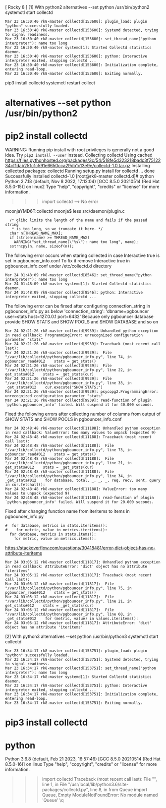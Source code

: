 [ Rocky 8 ]
[1] With python2
alternatives --set python /usr/bin/python2
systemctl start collectd
~~~
Mar 23 16:30:40 rk8-master collectd[153600]: plugin_load: plugin "python" successfully loaded.
Mar 23 16:30:40 rk8-master collectd[153600]: Systemd detected, trying to signal readiness.
Mar 23 16:30:40 rk8-master collectd[153600]: set_thread_name("python interpreter"): name too long
Mar 23 16:30:40 rk8-master systemd[1]: Started Collectd statistics daemon.
Mar 23 16:30:40 rk8-master collectd[153600]: python: Interactive interpreter exited, stopping collectd ...
Mar 23 16:30:40 rk8-master collectd[153600]: Initialization complete, entering read-loop.
Mar 23 16:30:40 rk8-master collectd[153600]: Exiting normally.
~~~
pip3 install collectd
systemctl restart collect

# alternatives --set python /usr/bin/python2
# pip2 install collectd
WARNING: Running pip install with root privileges is generally not a good idea. Try `pip2 install --user` instead.
Collecting collectd
  Using cached https://files.pythonhosted.org/packages/3c/54/518fe5d323218badc3f7512234cf1dab251c1c591e6650cca29db1c13e9e/collectd-1.0.tar.gz
Installing collected packages: collectd
  Running setup.py install for collectd ... done
Successfully installed collectd-1.0
[root@rk8-master collectd.d]# python
Python 2.7.18 (default, Nov  8 2022, 17:12:04)
[GCC 8.5.0 20210514 (Red Hat 8.5.0-15)] on linux2
Type "help", "copyright", "credits" or "license" for more information.
>>> import collectd
--> No error


moonjaYMD6T:collectd moonja$ less src/daemon/plugin.c
~~~
  /* glibc limits the length of the name and fails if the passed string
   * is too long, so we truncate it here. */
  char n[THREAD_NAME_MAX];
  if (strlen(name) >= THREAD_NAME_MAX)
    WARNING("set_thread_name(\"%s\"): name too long", name);
  sstrncpy(n, name, sizeof(n));
~~~

The following error occurs when staring collected in case Interactive true is set in pgbouncer_info.conf
To fix it remove Interactive true in pgbouncer_info.conf under /etc/collectd.d directory
~~~
Mar 24 01:48:09 rk8-master collectd[8546]: set_thread_name("python interpreter"): name too long
Mar 24 01:48:09 rk8-master systemd[1]: Started Collectd statistics daemon.
Mar 24 01:48:09 rk8-master collectd[8546]: python: Interactive interpreter exited, stopping collectd ...
~~~

The following error can be firxed after configuring connection_string in pgbouncer_info.py as below
'connection_string': 'dbname=pgbouncer user=stats host=127.0.0.1 port=6432'
Because only pgbouncer database provide SHOW STATS and SHOW POOLS and SHOW DATABASE and so on
~~~
Mar 24 02:21:26 rk8-master collectd[9939]: Unhandled python exception in read callback: ProgrammingError: unrecognized configuration parameter "stats"
Mar 24 02:21:26 rk8-master collectd[9939]: Traceback (most recent call last):
Mar 24 02:21:26 rk8-master collectd[9939]:  File "/var/lib/collectd/python/pgbouncer_info.py", line 74, in pgbouncer_read#012    stats = get_stats()
Mar 24 02:21:26 rk8-master collectd[9939]:  File "/var/lib/collectd/python/pgbouncer_info.py", line 22, in get_stats#012    stats = _get_stats(cur)
Mar 24 02:21:26 rk8-master collectd[9939]:  File "/var/lib/collectd/python/pgbouncer_info.py", line 33, in _get_stats#012    cur.execute("SHOW STATS;")
Mar 24 02:21:26 rk8-master collectd[9939]: psycopg2.ProgrammingError: unrecognized configuration parameter "stats"
Mar 24 02:21:26 rk8-master collectd[9939]: read-function of plugin `python.pgbouncer_info' failed. Will suspend it for 40.000 seconds.
~~~


Fixed the following errors after collecting number of columns from output of SHOW STATS and SHOW POOLS in pgbouncer_info.conf
~~~
Mar 24 02:48:48 rk8-master collectd[11188]: Unhandled python exception in read callback: ValueError: too many values to unpack (expected 9)
Mar 24 02:48:48 rk8-master collectd[11188]: Traceback (most recent call last):
Mar 24 02:48:48 rk8-master collectd[11188]:  File "/var/lib/collectd/python/pgbouncer_info.py", line 73, in pgbouncer_read#012    stats = get_stats()
Mar 24 02:48:48 rk8-master collectd[11188]:  File "/var/lib/collectd/python/pgbouncer_info.py", line 21, in get_stats#012    stats = _get_stats(cur)
Mar 24 02:48:48 rk8-master collectd[11188]:  File "/var/lib/collectd/python/pgbouncer_info.py", line 34, in _get_stats#012    for database, total, _, _, _, req, recv, sent, query in cur.fetchall():
Mar 24 02:48:48 rk8-master collectd[11188]: ValueError: too many values to unpack (expected 9)
Mar 24 02:48:48 rk8-master collectd[11188]: read-function of plugin `python.pgbouncer_info' failed. Will suspend it for 20.000 seconds.
~~~




Fixed after changing function name from iteritems to items in pgbouncer_info.py
~~~
#  for database, metrics in stats.iteritems():
#    for metric, value in metrics.iteritems():
  for database, metrics in stats.items():
    for metric, value in metrics.items():
~~~
https://stackoverflow.com/questions/30418481/error-dict-object-has-no-attribute-iteritems
~~~
Mar 24 03:05:12 rk8-master collectd[11817]: Unhandled python exception in read callback: AttributeError: 'dict' object has no attribute 'iteritems'
Mar 24 03:05:12 rk8-master collectd[11817]: Traceback (most recent call last):
Mar 24 03:05:12 rk8-master collectd[11817]:  File "/var/lib/collectd/python/pgbouncer_info.py", line 75, in pgbouncer_read#012    stats = get_stats()
Mar 24 03:05:12 rk8-master collectd[11817]:  File "/var/lib/collectd/python/pgbouncer_info.py", line 21, in get_stats#012    stats = _get_stats(cur)
Mar 24 03:05:12 rk8-master collectd[11817]:  File "/var/lib/collectd/python/pgbouncer_info.py", line 60, in _get_stats#012    for (metric, value) in values.iteritems():
Mar 24 03:05:12 rk8-master collectd[11817]: AttributeError: 'dict' object has no attribute 'iteritems'
~~~



[2] With python3
alternatives --set python /usr/bin/python3
systemctl start collectd
~~~
Mar 23 16:34:17 rk8-master collectd[153751]: plugin_load: plugin "python" successfully loaded.
Mar 23 16:34:17 rk8-master collectd[153751]: Systemd detected, trying to signal readiness.
Mar 23 16:34:17 rk8-master collectd[153751]: set_thread_name("python interpreter"): name too long
Mar 23 16:34:17 rk8-master systemd[1]: Started Collectd statistics daemon.
Mar 23 16:34:17 rk8-master collectd[153751]: python: Interactive interpreter exited, stopping collectd ...
Mar 23 16:34:17 rk8-master collectd[153751]: Initialization complete, entering read-loop.
Mar 23 16:34:17 rk8-master collectd[153751]: Exiting normally.
~~~

# pip3 install collectd
# python
Python 3.6.8 (default, Feb 21 2023, 16:57:46)
[GCC 8.5.0 20210514 (Red Hat 8.5.0-16)] on linux
Type "help", "copyright", "credits" or "license" for more information.
>>> import collectd
Traceback (most recent call last):
  File "<stdin>", line 1, in <module>
  File "/usr/local/lib/python3.6/site-packages/collectd.py", line 8, in <module>
    from Queue import Queue, Empty
ModuleNotFoundError: No module named 'Queue'
>>> \q
